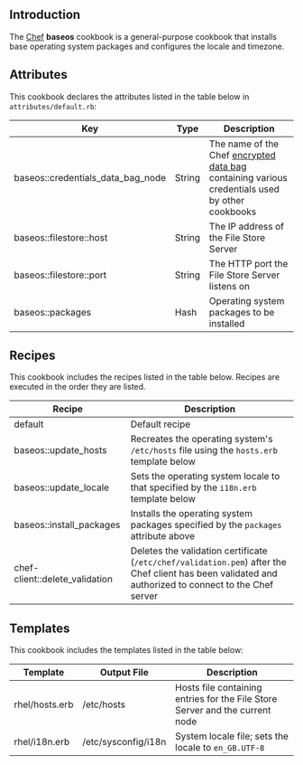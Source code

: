 Introduction
------------

The [Chef](https://www.chef.io/) **baseos** cookbook is a general-purpose cookbook that installs base operating system packages and configures the locale and timezone.

Attributes
----------

This cookbook declares the attributes listed in the table below in `attributes/default.rb`:

|Key|Type|Description|
|---|----|-----------|
|baseos::credentials\_data\_bag\_node|String|The name of the Chef [encrypted data bag](https://docs.chef.io/data_bags.html) containing various credentials used by other cookbooks|
|baseos::filestore::host|String|The IP address of the File Store Server|
|baseos::filestore::port|String|The HTTP port the File Store Server listens on|
|baseos::packages|Hash|Operating system packages to be installed|

Recipes
-------

This cookbook includes the recipes listed in the table below. Recipes are executed in the order they are listed.

|Recipe|Description|
|------|-----------|
|default|Default recipe|
|baseos::update\_hosts|Recreates the operating system's `/etc/hosts` file using the `hosts.erb` template below|
|baseos::update\_locale|Sets the operating system locale to that specified by the `i18n.erb` template below|
|baseos::install\_packages|Installs the operating system packages specified by the `packages` attribute above|
|chef-client::delete\_validation|Deletes the validation certificate (`/etc/chef/validation.pem`) after the Chef client has been validated and authorized to connect to the Chef server|

Templates
---------

This cookbook includes the templates listed in the table below:

|Template|Output File|Description|
|--------|-----------|-----------|
|rhel/hosts.erb|/etc/hosts|Hosts file containing entries for the File Store Server and the current node|
|rhel/i18n.erb|/etc/sysconfig/i18n|System locale file; sets the locale to `en_GB.UTF-8`|
